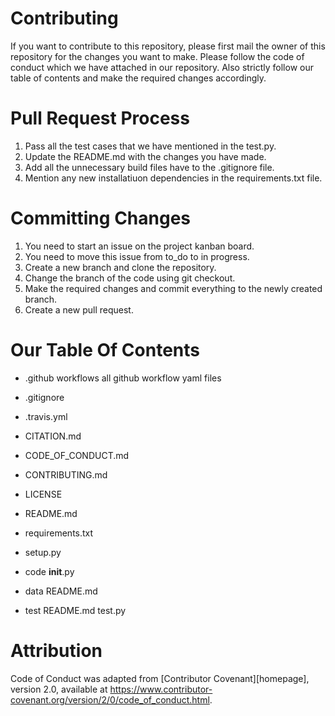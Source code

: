# Contributing
If you want to contribute to this repository, please first mail the owner of this repository for the changes you want to make. 
Please follow the code of conduct which we have attached in our repository.
Also strictly follow our table of contents and make the required changes accordingly.

# Pull Request Process
1. Pass all the test cases that we have mentioned in the test.py.
2. Update the README.md with the changes you have made.
3. Add all the unnecessary build files have to the .gitignore file.
4. Mention any new installatiuon dependencies in the requirements.txt file.

# Committing Changes
1. You need to start an issue on the project kanban board.
2. You need to move this issue from to_do to in progress.
3. Create a new branch and clone the repository.
4. Change the branch of the code using git checkout.
5. Make the required changes and commit everything to the newly created branch.
6. Create a new pull request.

# Our Table Of Contents

- .github
    workflows
        all github workflow yaml files

- .gitignore

- .travis.yml

- CITATION.md

- CODE_OF_CONDUCT.md

- CONTRIBUTING.md

- LICENSE

- README.md

- requirements.txt

- setup.py

- code
    __init__.py

- data
    README.md

- test
    README.md
    test.py

# Attribution
Code of Conduct was adapted from [Contributor Covenant][homepage],
version 2.0, available at
https://www.contributor-covenant.org/version/2/0/code_of_conduct.html.





